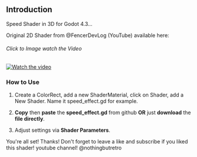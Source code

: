 ## Introduction

Speed Shader in 3D for Godot 4.3...

Original 2D Shader from @FencerDevLog (YouTube) available here:
###### Click to Image watch the Video
[![Watch the video](https://github.com/mikecabral/Godot_4/blob/main/Speed_Shader_3D/thumbnail.png)](https://www.youtube.com/watch?v=ZGpP5I_0qrg)


### How to Use

1. Create a ColorRect, add a new ShaderMaterial, click on Shader, add a New Shader. Name it speed_effect.gd for example.

2. **Copy** then **paste** the **speed_effect.gd** from github **OR** just **download** the **file directly**.

3. Adjust settings via **Shader Parameters**.

You're all set! Thanks!
Don't forget to leave a like and subscribe if you liked this shader!
youtube channel! @nothingbutretro